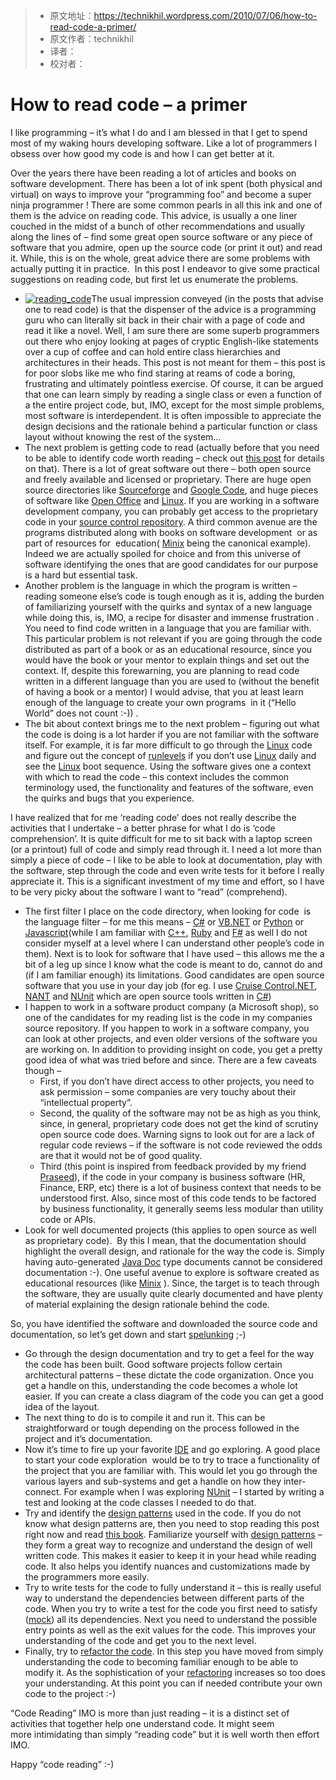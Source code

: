 > * 原文地址：https://technikhil.wordpress.com/2010/07/06/how-to-read-code-a-primer/
> * 原文作者：technikhil
> * 译者：
> * 校对者：

# How to read code – a primer

I like programming – it’s what I do and I am blessed in that I get to spend most of my waking hours developing software. Like a lot of programmers I obsess over how good my code is and how I can get better at it.

Over the years there have been reading a lot of articles and books on software development. There has been a lot of ink spent (both physical and virtual) on ways to improve your “programming foo” and become a super ninja programmer ! There are some common pearls in all this ink and one of them is the advice on reading code. This advice, is usually a one liner couched in the midst of a bunch of other recommendations and usually along the lines of – find some great open source software or any piece of software that you admire, open up the source code (or print it out) and read it. While, this is on the whole, great advice there are some problems with actually putting it in practice.  In this post I endeavor to give some practical suggestions on reading code, but first let us enumerate the problems.

* [![](https://technikhil.files.wordpress.com/2010/07/2677422743_5beb84a992_o.jpg?w=145&h=150 "reading_code")](https://technikhil.files.wordpress.com/2010/07/2677422743_5beb84a992_o.jpg)The usual impression conveyed (in the posts that advise one to read code) is that the dispenser of the advice is a programming guru who can literally sit back in their chair with a page of code and read it like a novel. Well, I am sure there are some superb programmers out there who enjoy looking at pages of cryptic English-like statements over a cup of coffee and can hold entire class hierarchies and architectures in their heads. This post is not meant for them – this post is for poor slobs like me who find staring at reams of code a boring, frustrating and ultimately pointless exercise. Of course, it can be argued that one can learn simply by reading a single class or even a function of a the entire project code, but, IMO, except for the most simple problems, most software is interdependent. It is often impossible to appreciate the design decisions and the rationale behind a particular function or class layout without knowing the rest of the system…
* The next problem is getting code to read (actually before that you need to be able to identify code worth reading – check out [this post](https://technikhil.wordpress.com/2010/02/24/how-to-write-beautiful-cod/) for details on that). There is a lot of great software out there – both open source and freely available and licensed or proprietary. There are huge open source directories like [Sourceforge](http://sourceforge.net/) and [Google Code](http://code.google.com/hosting/), and huge pieces of software like [Open Office](http://download.openoffice.org/source/index.html) and [Linux](http://www.kernel.org/). If you are working in a software development company, you can probably get access to the proprietary code in your [source control repository](http://en.wikipedia.org/wiki/Revision_control). A third common avenue are the programs distributed along with books on software development  or as part of resources for  education( [Minix](http://en.wikipedia.org/wiki/MINIX) being the canonical example). Indeed we are actually spoiled for choice and from this universe of software identifying the ones that are good candidates for our purpose is a hard but essential task.
* Another problem is the language in which the program is written – reading someone else’s code is tough enough as it is, adding the burden of familiarizing yourself with the quirks and syntax of a new language while doing this, is, IMO, a recipe for disaster and immense frustration . You need to find code written in a language that you are familiar with. This particular problem is not relevant if you are going through the code distributed as part of a book or as an educational resource, since you would have the book or your mentor to explain things and set out the context. If, despite this forewarning, you are planning to read code written in a different language than you are used to (without the benefit of having a book or a mentor) I would advise, that you at least learn enough of the language to create your own programs  in it (“Hello World” does not count :-)) .
* The bit about context brings me to the next problem – figuring out what the code is doing is a lot harder if you are not familiar with the software itself. For example, it is far more difficult to go through the [Linux](http://en.wikipedia.org/wiki/Linux) code and figure out the concept of [runlevels](http://en.wikipedia.org/wiki/Runlevel) if you don’t use [Linux](http://en.wikipedia.org/wiki/Linux) daily and see the [Linux](http://en.wikipedia.org/wiki/Linux) boot sequence. Using the software gives one a context with which to read the code – this context includes the common terminology used, the functionality and features of the software, even the quirks and bugs that you experience.

I have realized that for me ‘reading code’ does not really describe the activities that I undertake – a better phrase for what I do is ‘code comprehension’. It is quite difficult for me to sit back with a laptop screen (or a printout) full of code and simply read through it. I need a lot more than simply a piece of code – I like to be able to look at documentation, play with the software, step through the code and even write tests for it before I really appreciate it. This is a significant investment of my time and effort, so I have to be very picky about the software I want to “read” (comprehend).

* The first filter I place on the code directory, when looking for code  is the language filter – for me this means – [C#](http://en.wikipedia.org/wiki/C_Sharp_(programming_language)) or [VB.NET](http://en.wikipedia.org/wiki/VB.NET) or [Python](http://www.python.org/) or [Javascript](http://en.wikipedia.org/wiki/Javascript)(while I am familiar with [C++](http://en.wikipedia.org/wiki/C%2B%2B), [Ruby](http://www.ruby-lang.org/en/) and [F#](http://en.wikipedia.org/wiki/F_Sharp_(programming_language)) as well I do not consider myself at a level where I can understand other people’s code in them). Next is to look for software that I have used – this allows me the a bit of a leg up since I know what the code is meant to do, cannot do and (if I am familiar enough) its limitations. Good candidates are open source software that you use in your day job (for eg. I use [Cruise Control.NET](http://confluence.public.thoughtworks.org/display/CCNET/Welcome+to+CruiseControl.NET), [NANT](http://nant.sourceforge.net/) and [NUnit](http://www.nunit.org/) which are open source tools written in [C#](http://en.wikipedia.org/wiki/C_Sharp_(programming_language)))
* I happen to work in a software product company (a Microsoft shop), so one of the candidates for my reading list is the code in my companies source repository. If you happen to work in a software company, you can look at other projects, and even older versions of the software you are working on. In addition to providing insight on code, you get a pretty good idea of what was tried before and since. There are a few caveats though –
    * First, if you don’t have direct access to other projects, you need to ask permission – some companies are very touchy about their “intellectual property”.
    * Second, the quality of the software may not be as high as you think, since, in general, proprietary code does not get the kind of scrutiny open source code does. Warning signs to look out for are a lack of regular code reviews – if the software is not code reviewed the odds are that it would not be of good quality.
    * Third (this point is inspired from feedback provided by my friend [Praseed](http://praseedp.blogspot.com/)), if the code in your company is business software (HR, Finance, ERP, etc) there is a lot of business context that needs to be understood first. Also, since most of this code tends to be factored by business functionality, it generally seems less modular than utility code or APIs.
* Look for well documented projects (this applies to open source as well as proprietary code).  By this I mean, that the documentation should highlight the overall design, and rationale for the way the code is. Simply having auto-generated [Java Doc](http://en.wikipedia.org/wiki/Javadoc) type documents cannot be considered documentation :-). One useful avenue to explore is software created as educational resources (like [Minix](http://en.wikipedia.org/wiki/MINIX) ). Since, the target is to teach through the software, they are usually quite clearly documented and have plenty of material explaining the design rationale behind the code.

So, you have identified the software and downloaded the source code and documentation, so let’s get down and start [spelunking](http://www.merriam-webster.com/dictionary/spelunking) ;-)

* Go through the design documentation and try to get a feel for the way the code has been built. Good software projects follow certain architectural patterns – these dictate the code organization. Once you get a handle on this, understanding the code becomes a whole lot easier. If you can create a class diagram of the code you can get a good idea of the layout.
* The next thing to do is to compile it and run it. This can be straightforward or tough depending on the process followed in the project and it’s documentation.
* Now it’s time to fire up your favorite [IDE](http://en.wikipedia.org/wiki/Integrated_development_environment) and go exploring. A good place to start your code exploration  would be to try to trace a functionality of the project that you are familiar with. This would let you go through the various layers and sub-systems and get a handle on how they inter-connect. For example when I was exploring [NUnit](http://www.nunit.org/) – I started by writing a test and looking at the code classes I needed to do that.
* Try and identify the [design patterns](http://en.wikipedia.org/wiki/Design_pattern_(computer_science)) used in the code. If you do not know what design patterns are, then you need to stop reading this post right now and read [this book](http://en.wikipedia.org/wiki/Design_Patterns_(book)). Familiarize yourself with [design patterns](http://en.wikipedia.org/wiki/Design_pattern_(computer_science)) – they form a great way to recognize and understand the design of well written code. This makes it easier to keep it in your head while reading code. It also helps you identify nuances and customizations made by the programmers more easily.
* Try to write tests for the code to fully understand it – this is really useful way to understand the dependencies between different parts of the code. When you try to write a test for the code you first need to satisfy ([mock](http://en.wikipedia.org/wiki/Mock_object)) all its dependencies. Next you need to understand the possible entry points as well as the exit values for the code. This improves your understanding of the code and get you to the next level.
* Finally, try to [refactor the code](http://www.refactoring.com/). In this step you have moved from simply understanding the code to becoming familiar enough to be able to modify it. As the sophistication of your [refactoring](http://www.refactoring.com/) increases so too does your understanding. At this point you can if needed contribute your own code to the project :-)

“Code Reading” IMO is more than just reading – it is a distinct set of activities that together help one understand code. It might seem more intimidating than simply “reading code” but it is well worth then effort IMO.

Happy “code reading” :-)
